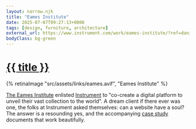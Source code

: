 ```yaml
---
layout: narrow.njk
title: "Eames Institute"
date: 2025-07-07T09:27:13+0000
tags: [design, furniture, architecture]
external_url: https://www.instrument.com/work/eames-institute/?ref=daniel.pizza
bodyClass: bg-green
---
```

<h1><a href="{{ external_url }}">{{ title }}</a></h1>

{% retinaImage "src/assets/links/eames.avif", "Eames Institute" %}

[The Eames Institute](https://www.eamesinstitute.org/?ref=daniel.pizza "The Eames Institute") enlisted [Instrument](https://www.instrument.com/?ref=daniel.pizza "Instrument") to "co-create a digital platform to unveil their vast collection to the world". A dream client if there ever was one, the folks at Instrument asked themselves: can a website have a soul? The answer is a resounding yes, and the accompanying [case study](https://www.instrument.com/work/eames-institute/?ref=daniel.pizza "Eames Institute case study on Instrument's website") documents that work beautifully.
